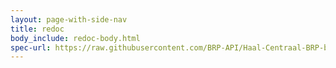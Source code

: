 ```yaml
---
layout: page-with-side-nav
title: redoc
body_include: redoc-body.html
spec-url: https://raw.githubusercontent.com/BRP-API/Haal-Centraal-BRP-bewoning/develop/specificatie/genereervariant/openapi.yaml
---
```

<redoc spec-url='{{ page.spec-url}}'></redoc>
